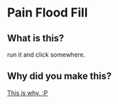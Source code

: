 # Pain Flood Fill

## What is this?

run it and click somewhere.


## Why did you make this?

[This is why. :P](https://github.com/jordan4ibanez/pain_flood_fill/blob/main/why/this_is_why.png?raw=true)
